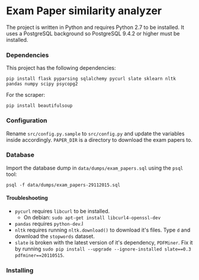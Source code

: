 # Exam Paper similarity analyzer
The project is written in Python and requires Python 2.7 to be installed. It uses a PostgreSQL background so PostgreSQL 9.4.2 or higher must be installed.

### Dependencies
This project has the following dependencies:

    pip install flask pyparsing sqlalchemy pycurl slate sklearn nltk pandas numpy scipy psycopg2

For the scraper:

    pip install beautifulsoup

### Configuration
Rename `src/config.py.sample` to `src/config.py` and update the variables inside accordingly. `PAPER_DIR` is a directory to download the exam papers to.

### Database
Import the database dump in `data/dumps/exam_papers.sql` using the `psql` tool:

    psql -f data/dumps/exam_papers-29112015.sql

#### Troubleshooting
* `pycurl` requires `libcurl` to be installed.
    - On debian: `sudo apt-get install libcurl4-openssl-dev`
* `pandas` requires `python-dev`.l
* `nltk` requires running `nltk.download()` to download it's files. Type `d` and download the `stopwords` dataset.
* `slate` is broken with the latest version of it's dependency, `PDFMiner`. Fix it by running `sudo pip install --upgrade --ignore-installed slate==0.3 pdfminer==20110515`.

### Installing